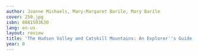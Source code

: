 ```yaml
---
author: Joanne Michaels, Mary-Margaret Barile, Mary Barile
cover: 250.jpg
isbn: 0881503630
lang: en-us
layout: review
title: 'The Hudson Valley and Catskill Mountains: An Explorer''s Guide'
year: 0
---
```


